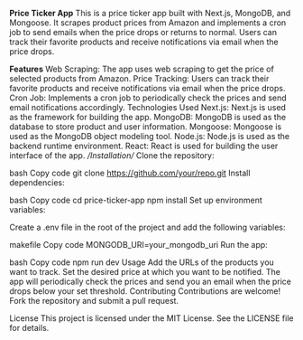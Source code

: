 **Price Ticker App**
This is a price ticker app built with Next.js, MongoDB, and Mongoose. It scrapes product prices from Amazon and implements a cron job to send emails when the price drops or returns to normal. Users can track their favorite products and receive notifications via email when the price drops.

**Features**
Web Scraping: The app uses web scraping to get the price of selected products from Amazon.
Price Tracking: Users can track their favorite products and receive notifications via email when the price drops.
Cron Job: Implements a cron job to periodically check the prices and send email notifications accordingly.
Technologies Used
Next.js: Next.js is used as the framework for building the app.
MongoDB: MongoDB is used as the database to store product and user information.
Mongoose: Mongoose is used as the MongoDB object modeling tool.
Node.js: Node.js is used as the backend runtime environment.
React: React is used for building the user interface of the app.
*/Installation/*
Clone the repository:

bash
Copy code
git clone https://github.com/your/repo.git
Install dependencies:

bash
Copy code
cd price-ticker-app
npm install
Set up environment variables:

Create a .env file in the root of the project and add the following variables:

makefile
Copy code
MONGODB_URI=your_mongodb_uri
Run the app:

bash
Copy code
npm run dev
Usage
Add the URLs of the products you want to track.
Set the desired price at which you want to be notified.
The app will periodically check the prices and send you an email when the price drops below your set threshold.
Contributing
Contributions are welcome! Fork the repository and submit a pull request.

License
This project is licensed under the MIT License. See the LICENSE file for details.
